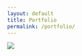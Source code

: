 ```yaml
---
layout: default
title: Portfolio
permalink: /portfolio/
---
```


<img src="{{ site.baseurl }}/images/workingonit.gif" style="max-width: 100%, alignContent=center;"/>
